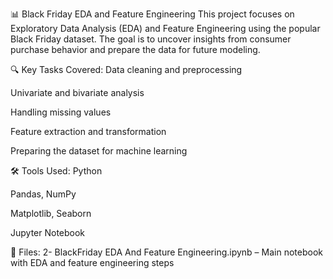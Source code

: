 📊 Black Friday EDA and Feature Engineering
This project focuses on Exploratory Data Analysis (EDA) and Feature Engineering using the popular Black Friday dataset. The goal is to uncover insights from consumer purchase behavior and prepare the data for future modeling.

🔍 Key Tasks Covered:
Data cleaning and preprocessing

Univariate and bivariate analysis

Handling missing values

Feature extraction and transformation

Preparing the dataset for machine learning

🛠️ Tools Used:
Python

Pandas, NumPy

Matplotlib, Seaborn

Jupyter Notebook

📁 Files:
2- BlackFriday EDA And Feature Engineering.ipynb – Main notebook with EDA and feature engineering steps
